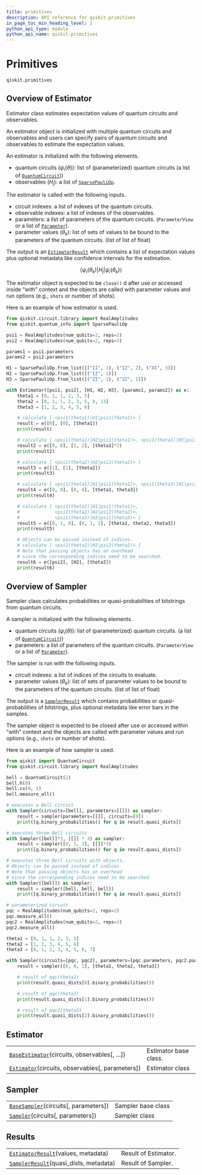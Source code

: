 ```yaml
---
title: primitives
description: API reference for qiskit.primitives
in_page_toc_min_heading_level: 1
python_api_type: module
python_api_name: qiskit.primitives
---
```


<span id="module-qiskit.primitives" />

<span id="qiskit-primitives" />

<span id="primitives-qiskit-primitives" />

# Primitives

<span id="module-qiskit.primitives" />

`qiskit.primitives`

## Overview of Estimator

Estimator class estimates expectation values of quantum circuits and observables.

An estimator object is initialized with multiple quantum circuits and observables and users can specify pairs of quantum circuits and observables to estimate the expectation values.

An estimator is initialized with the following elements.

*   quantum circuits ($\psi_i(\theta)$): list of (parameterized) quantum circuits (a list of [`QuantumCircuit`](qiskit.circuit.QuantumCircuit "qiskit.circuit.QuantumCircuit")))
*   observables ($H_j$): a list of [`SparsePauliOp`](qiskit.quantum_info.SparsePauliOp "qiskit.quantum_info.SparsePauliOp").

The estimator is called with the following inputs.

*   circuit indexes: a list of indexes of the quantum circuits.
*   observable indexes: a list of indexes of the observables.
*   parameters: a list of parameters of the quantum circuits. (`ParameterView` or a list of [`Parameter`](qiskit.circuit.Parameter "qiskit.circuit.Parameter")).
*   parameter values ($\theta_k$): list of sets of values to be bound to the parameters of the quantum circuits. (list of list of float)

The output is an [`EstimatorResult`](qiskit.primitives.EstimatorResult "qiskit.primitives.EstimatorResult") which contains a list of expectation values plus optional metadata like confidence intervals for the estimation.

$$
\langle\psi_i(\theta_k)|H_j|\psi_i(\theta_k)\rangle
$$

The estimator object is expected to be `close()` d after use or accessed inside “with” context and the objects are called with parameter values and run options (e.g., `shots` or number of shots).

Here is an example of how estimator is used.

```python
from qiskit.circuit.library import RealAmplitudes
from qiskit.quantum_info import SparsePauliOp

psi1 = RealAmplitudes(num_qubits=2, reps=2)
psi2 = RealAmplitudes(num_qubits=2, reps=3)

params1 = psi1.parameters
params2 = psi2.parameters

H1 = SparsePauliOp.from_list([("II", 1), ("IZ", 2), ("XI", 3)])
H2 = SparsePauliOp.from_list([("IZ", 1)])
H3 = SparsePauliOp.from_list([("ZI", 1), ("ZZ", 1)])

with Estimator([psi1, psi2], [H1, H2, H3], [params1, params2]) as e:
    theta1 = [0, 1, 1, 2, 3, 5]
    theta2 = [0, 1, 1, 2, 3, 5, 8, 13]
    theta3 = [1, 2, 3, 4, 5, 6]

    # calculate [ <psi1(theta1)|H1|psi1(theta1)> ]
    result = e([0], [0], [theta1])
    print(result)

    # calculate [ <psi1(theta1)|H2|psi1(theta1)>, <psi1(theta1)|H3|psi1(theta1)> ]
    result2 = e([0, 0], [1, 2], [theta1]*2)
    print(result2)

    # calculate [ <psi2(theta2)|H2|psi2(theta2)> ]
    result3 = e([1], [1], [theta2])
    print(result3)

    # calculate [ <psi1(theta1)|H1|psi1(theta1)>, <psi1(theta3)|H1|psi1(theta3)> ]
    result4 = e([0, 0], [0, 0], [theta1, theta3])
    print(result4)

    # calculate [ <psi1(theta1)|H1|psi1(theta1)>,
    #             <psi2(theta2)|H2|psi2(theta2)>,
    #             <psi1(theta3)|H3|psi1(theta3)> ]
    result5 = e([0, 1, 0], [0, 1, 2], [theta1, theta2, theta3])
    print(result5)

    # Objects can be passed instead of indices.
    # calculate [ <psi2(theta2)|H2|psi2(theta2)> ]
    # Note that passing objects has an overhead
    # since the corresponding indices need to be searched.
    result6 = e([psi2], [H2], [theta2])
    print(result6)
```

<span id="module-qiskit.primitives.base_sampler" />

## Overview of Sampler

Sampler class calculates probabilities or quasi-probabilities of bitstrings from quantum circuits.

A sampler is initialized with the following elements.

*   quantum circuits ($\psi_i(\theta)$): list of (parameterized) quantum circuits. (a list of [`QuantumCircuit`](qiskit.circuit.QuantumCircuit "qiskit.circuit.QuantumCircuit")))
*   parameters: a list of parameters of the quantum circuits. (`ParameterView` or a list of [`Parameter`](qiskit.circuit.Parameter "qiskit.circuit.Parameter")).

The sampler is run with the following inputs.

*   circuit indexes: a list of indices of the circuits to evaluate.
*   parameter values ($\theta_k$): list of sets of parameter values to be bound to the parameters of the quantum circuits. (list of list of float)

The output is a [`SamplerResult`](qiskit.primitives.SamplerResult "qiskit.primitives.SamplerResult") which contains probabilities or quasi-probabilities of bitstrings, plus optional metadata like error bars in the samples.

The sampler object is expected to be closed after use or accessed within “with” context and the objects are called with parameter values and run options (e.g., `shots` or number of shots).

Here is an example of how sampler is used.

```python
from qiskit import QuantumCircuit
from qiskit.circuit.library import RealAmplitudes

bell = QuantumCircuit(2)
bell.h(0)
bell.cx(0, 1)
bell.measure_all()

# executes a Bell circuit
with Sampler(circuits=[bell], parameters=[[]]) as sampler:
    result = sampler(parameters=[[]], circuits=[0])
    print([q.binary_probabilities() for q in result.quasi_dists])

# executes three Bell circuits
with Sampler([bell]*3, [[]] * 3) as sampler:
    result = sampler([0, 1, 2], [[]]*3)
    print([q.binary_probabilities() for q in result.quasi_dists])

# executes three Bell circuits with objects.
# Objects can be passed instead of indices.
# Note that passing objects has an overhead
# since the corresponding indices need to be searched.
with Sampler([bell]) as sampler:
    result = sampler([bell, bell, bell])
    print([q.binary_probabilities() for q in result.quasi_dists])

# parameterized circuit
pqc = RealAmplitudes(num_qubits=2, reps=2)
pqc.measure_all()
pqc2 = RealAmplitudes(num_qubits=2, reps=3)
pqc2.measure_all()

theta1 = [0, 1, 1, 2, 3, 5]
theta2 = [1, 2, 3, 4, 5, 6]
theta3 = [0, 1, 2, 3, 4, 5, 6, 7]

with Sampler(circuits=[pqc, pqc2], parameters=[pqc.parameters, pqc2.parameters]) as sampler:
    result = sampler([0, 0, 1], [theta1, theta2, theta3])

    # result of pqc(theta1)
    print(result.quasi_dists[0].binary_probabilities())

    # result of pqc(theta2)
    print(result.quasi_dists[1].binary_probabilities())

    # result of pqc2(theta3)
    print(result.quasi_dists[2].binary_probabilities())
```

## Estimator

|                                                                                                                     |                       |
| ------------------------------------------------------------------------------------------------------------------- | --------------------- |
| [`BaseEstimator`](qiskit.primitives.BaseEstimator "qiskit.primitives.BaseEstimator")(circuits, observables\[, ...]) | Estimator base class. |
| [`Estimator`](qiskit.primitives.Estimator "qiskit.primitives.Estimator")(circuits, observables\[, parameters])      | Estimator class       |

## Sampler

|                                                                                                         |                    |
| ------------------------------------------------------------------------------------------------------- | ------------------ |
| [`BaseSampler`](qiskit.primitives.BaseSampler "qiskit.primitives.BaseSampler")(circuits\[, parameters]) | Sampler base class |
| [`Sampler`](qiskit.primitives.Sampler "qiskit.primitives.Sampler")(circuits\[, parameters])             | Sampler class      |

## Results

|                                                                                                              |                      |
| ------------------------------------------------------------------------------------------------------------ | -------------------- |
| [`EstimatorResult`](qiskit.primitives.EstimatorResult "qiskit.primitives.EstimatorResult")(values, metadata) | Result of Estimator. |
| [`SamplerResult`](qiskit.primitives.SamplerResult "qiskit.primitives.SamplerResult")(quasi\_dists, metadata) | Result of Sampler.   |

